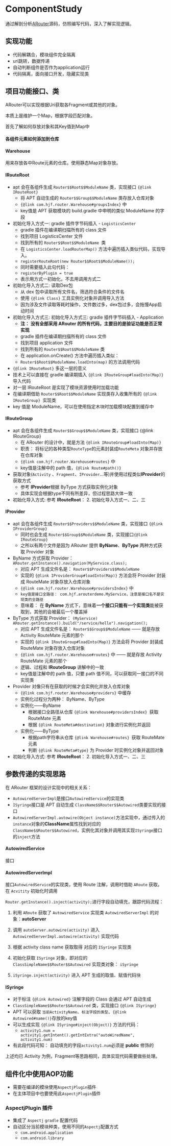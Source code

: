 # ComponentStudy

通过解剖分析[ARouter](https://github.com/alibaba/ARouter)源码，仿照编写代码，深入了解实现逻辑。



## 实现功能

- 代码解耦合，模块组件完全隔离
- uri跳转，数据传递
- 自动判断组件是否作为application运行
- 代码隔离，面向接口开发，隐藏实现类



## 项目功能接口、类

ARouter可以实现根据Uri获取各Fragment或其他的对象。

本质上是维护一个Map，根据字段匹配对象。

首先了解如何存放对象和其Key值到Map中

#### 各组件元素如何添加到仓库

#### Warehouse

用来存放各中Route元素的仓库。使用静态Map对象存放。     

#### IRouteRoot

- apt 会在各组件生成 `Router$$Root$$ModuleName` 类，实现接口 `{@link IRouteRoot}`
  - 将 APT 自动生成的 `Router$$Group$$ModuleName` 类存放入仓库对象
  - `{@link com.hjf.router.Warehouse#groupsIndex}` 中
  -  key值是 APT 获取模块的 build.gradle 中申明的类似 ModuleName 的字段
- 初始化导入方式一: gradle 插件字节码插入 - `LogisticsCenter`
  - gradle 插件在编译期扫描所有的 class 文件
  - 找到项目 LogisticsCenter 文件
  - 找到所有的 `Router$$Root$$ModuleName `类
  - 在 `LogisticsCenter.loadRouterMap()` 方法中遍历插入类似代码，实现导入。
  - `registerRouteRoot(new Router$$Root$$ModuleName());`
  - 同时需要插入此句代码：
  - `registerByPlugin = true`
  - 表示用方式一初始化，不去用调用方式二
- 初始化导入方式二: 读取Dex包
  - 从 dex 包中读取所有文件名，筛选符合条件的文件名
  - 使用 `{@link Class}` 工具实例化对象并调用导入方法
  - 因为涉及文件读取等耗时操作，文件数过多，dex包过多，会拖慢App启动时间
- 初始化导入方式三:  初始化导入方式三:  gradle 插件字节码插入 - Application
  - **注： 没有全部采用 ARouter 的所有代码，主要目的是验证功能是否正常实现**
  - gradle 插件在编译期扫描所有的 class 文件
  - 找到项目 application 文件
  - 找到所有的 `Router$$Root$$ModuleName` 类
  - 在 application.onCreate() 方法中遍历插入类似：
  - `Router$$Root$$ModuleName.loadInto(map)` 的方法调用代码
-  `{@link IRouteRoot}` 多这一层的意义
  - 技术上可以直接在 gradle 编译期插入 `{@link IRouteGroup#loadInto(Map)}` 导入代码
  - 对一层 IRouteRoot 是实现了模块资源使用时加载功能
  - 在编译期借助 `Router$$Root$$ModuleName` 实现类存入收集所有的 `{@link IRouteGroup} `实现类
  - key 值是 ModuleName，可以在使用指定木块时加载模块配置到缓存中


#### IRouteGroup

- apt 会在各组件生成 `Router$$Group$$ModuleName` 类，实现接口 {@link IRouteGroup}
  - 在 ARouter 的设计中，就是方法 `{@link IRouteGroup#loadInto(Map)}`
  - 职责： 将标记的各种类型`RouteType`的元素封装成`RouteMeta` 对象并存放在仓库对象
  - `{@link com.hjf.router.Warehouse#routes}` 中
  - key值是注解中的 path 值，`{@link Route#path()}`
- 获取对象(`Activity` 、`Fragment`、`IProvider`...等)并使用过程类似**IProvider**的获取方式
  - 参考 **IProvider**根据 ByType 方式获取实例化对象
  - 具体实现会根据type不同有所差异，但过程思路大体一致
- 初始化导入方式: 参考 **IRouteRoot**： 2. 初始化导入方式一、二、三

#### IProvider

- apt 会在各组件生成 `Router$$Providers$$ModuleName` 类，实现接口 `{@link IProviderGroup}`
  - 同时也会生成 `Router$$Group$$ModuleName` 类，实现接口`{@link IRouteGroup}`
  - 之所以有两个文件是因为 ARouter 提供 **ByName**、**ByType** 两种方式获取 Provider 对象
- ByName 方式获取 Provider： `ARouter.getInstance().navigation(MyService.class);`
  - 对应 APT 生成文件名是： `Router$$Providers$$ModuleName`
  - 实现的 `{@link IProviderGroup#loadInto(Map)}` 方法会将 Provider 封装成 RouteMate 对象存放入仓库对象
  - `{@link com.hjf.router.Warehouse#providersIndex}` 中
  - `key值是接口全路径： com.hjf.arouterdemo.MyService，注意是接口名不是实现类的全路径`
  - 意味着： 在 **ByName** 方式下，意味着**一个接口只能有一个实现类**能被获取到，其他的会被最后一个覆盖掉
- ByType 方式获取 Provider： `(MyService) ARouter.getInstance().build("/service/hello").navigation();`
  - 对应 APT 生成文件名是： `Router$$Group$$ModuleName` —— 就是存放 Activity RouteMate 元素的那个
  - 实现的 `{@link IRouteGroup#loadInto(Map)}` 方法会将 Provider 封装成 RouteMate 对象存放入仓库对象
  - `{@link com.hjf.router.Warehouse#routes}` 中 —— 就是存放 Activity RouteMate 元素的那个
  - 逻辑、过程和 **IRouteGroup** 讲解中的一致
  - key值是注解中的 path 值，只要 path 值不同，可以获取同一接口的不同实现类
- Provider 对像只有在获取的时候才会实例化并放入仓库对象
  -  `{@link com.hjf.router.Warehouse#providers}` 中缓存
  - 实例化过程分为两种： ByName、ByType
  - 实例化——ByName
    - 根据接口全路径从仓库 `{@link Warehouse#providersIndex} `获取 RouteMate 元素
    - 根据 `{@link RouteMeta#destination}` 对象进行实例化并返回
  - 实例化——ByType
    - 根据path字符串从仓库 `{@link Warehouse#routes} `获取 RouteMate 元素
    - 判断 `{@link RouteMeta#type}` 为 Provider 时实例化对象并返回对象
- 初始化导入方式: 参考 **IRouteRoot**： 2. 初始化导入方式一、二、三

## 参数传递的实现思路

在 ARouter 框架的设计实现中的相关关系：

- `AutowiredServerImpl`是接口`AutowiredService`的实现类
- `ISyringe`接口是 APT 自动生成 `ClassName$$Router$$Autowired`类要实现的接口
- `AutowiredServerImpl.autowire(Object instance)`方法实现中，通过传入的 `instance`对象的**ClassName**属性找到对应的`ClassName$$Router$$Autowired`，实例化其对象并调用其实现`ISyringe`接口的`inject`方法

#### AutowiredService

接口

#### AutowiredServerImpl

接口`AutowiredService`的实现类，使用 Route 注解，调用时借助 `ARoute` 获取。在 `Acvitity` 初始化时调用

`Router.getInstance().inject(activity);`进行字段自动填充，跟踪代码流程：

1. 利用 `ARoute` 获取了 `AutowiredService` 实现类 `AutowiredServerImpl` 的对象：**autoServer**

2. 调用 `autoServer.autowire(activity)` 进入 `AutowiredServerImpl.autowire(activity)` 实现代码

3. 根据 activity class name 获取取得 对应的  `ISyringe` 实现类

4. 初始化获取 `ISyringe` 对象，即对应的 `ClassSimpleName$$Router$$Autowired`  实现类对象： `iSyringe`

5. `iSyringe.inject(activity)` 进入 APT 生成的取值、赋值代码块

   

#### ISyringe

- 对于标注 `{@link Autowired}` 注解字段的 Class 会通过 APT 自动生成
- `ClassSimpleName$$Router$$Autowired` 类，实现接口 `{@link ISyringe}`
- APT 可以获取 `当前ActivityName`、`标注字段的类型`、`{@link Autowired#name()}`存放的key值
- 可以生成实现 `{@link ISyringe#inject(Object)}` 方法的代码：
  - `activity1.num = activity1.getIntent().getIntExtra("autoWiredName", activity1.num)`
- 有此段代码可知： 自动填充的字段`activity1.num`必须是 **public** 修饰的



上述均已 Activity 为例，Fragment等思路相同，具体实现代码需要做些处理。



## 组件化中使用AOP功能

- 需要在编译的模块使用`AspectjPlugin`插件
- 在主体项目中也要使用此`AspectjPlugin`插件

### AspectjPlugin 插件

- 集成了 `Aspectj` `gradle` 配置代码
- 自动区分当前模块种类，使用不同的`Aspectj`配置方式
  - `com.android.application`
  - `com.android.library`